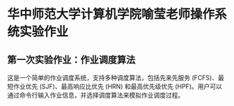 # 华中师范大学计算机学院喻莹老师操作系统实验作业
## 第一次实验作业：作业调度算法
这是一个简单的作业调度系统，支持多种调度算法，包括先来先服务 (FCFS)、最短作业优先 (SJF)、最高响应比优先 (HRN) 和最高优先级优先 (HPF)。用户可以通过命令行输入作业信息，并选择调度算法来模拟作业调度过程。
